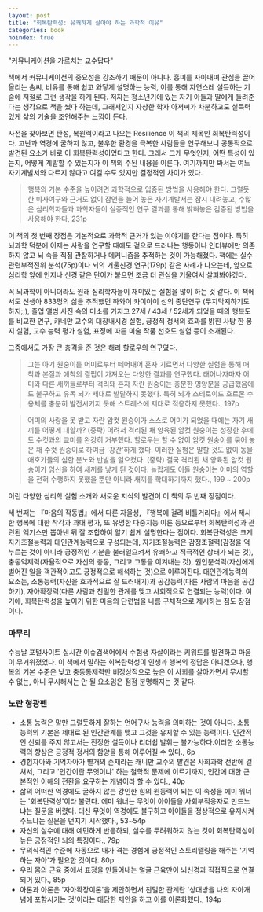 ```yaml
---
layout: post
title: "회복탄력성: 유쾌하게 살아야 하는 과학적 이유"
categories: book
noindex: true
---
```


"커뮤니케이션을 가르치는 교수답다"

책에서 커뮤니케이션의 중요성을 강조하기 때문이 아니다. 흥미를 자아내며 관심을 끌어올리는 솜씨, 비유를 통해 쉽고 와닿게 설명하는 능력, 이를 통해 자연스레 설득하는 기술에 저절로 그런 생각을 하게 된다. 저자는 청소년기에 있는 자기 아들과 딸에게 들려준다는 생각으로 책을 썼다 하는데, 그래서인지 자상한 학자 아저씨가 차분하고도 설득력있게 삶의 기술을 조언해주는 느낌이 든다.

사전을 찾아보면 탄성, 복원력이라고 나오는 Resilience 이 책의 제목인 회복탄력성이다. 고난과 역경에 굴하지 않고, 불우한 환경을 극복한 사람들을 연구해보니 공통적으로 발견된 요소가 바로 이 회복탄력성이었다고 한다. 그래서 그게 무엇인지, 어떤 특성이 있는지, 어떻게 계발할 수 있는지가 이 책의 주된 내용을 이룬다. 여기까지만 봐서는 여느 자기계발서와 다르지 않다고 여길 수도 있지만 결정적인 차이가 있다.<!--more-->

> 행복의 기본 수준을 높이려면 과학적으로 입증된 방법을 사용해야 한다. 그럴듯한 미사여구와 근거도 없이 잠언을 늘어 놓은 자기계발서는 잠시 내려놓고, 수많은 심리학자들과 과학자들이 실증적인 연구 결과를 통해 밝혀놓은 검증된 방법을 사용해야 한다, 231p

이 책의 첫 번째 장점은 기본적으로 과학적 근거가 있는 이야기를 한다는 점이다. 특히 뇌과학 덕분에 이제는 사람을 연구할 때에도 겉으로 드러나는 행동이나 인터뷰에만 의존하지 않고 뇌 속을 직접 관찰하거나 메커니즘을 추적하는 것이 가능해졌다. 책에는 실수관련부적전위 분석(75p)이나 뇌의 거울신경 연구(179p) 같은 사례가 나오는데, 앞으로 심리학 앞에 인지나 신경 같은 단어가 붙으면 조금 더 관심을 기울여서 살펴봐야겠다.

꼭 뇌과학이 아니더라도 원래 심리학자들이 재미있는 실험을 많이 하는 것 같다. 이 책에서도 신생아 833명의 삶을 추적했던 하와이 카이아이 섬의 종단연구 (무지막지하기도 하지;;), 졸업 앨범 사진 속의 미소를 가지고 27세 / 43세 / 52세가 되었을 때의 행복도를 비교한 연구, 카네만 교수의 대장내시경 실험, 긍정적 정서의 효과를 밝힌 사탕 한 봉지 실험, 교수 능력 평가 실험, 표정에 따른 미술 작품 선호도 실험 등이 소개된다.

그중에서도 가장 큰 충격을 준 것은 해리 할로우의 연구였다.

> 그는 아기 원숭이를 어미로부터 떼어내어 혼자 기르면서 다양한 실험을 통해 애착과 본질과 애착의 결핍이 가져오는 다양한 결과를 연구했다. 태어나자마자 어미와 다른 새끼들로부터 격리돼 혼자 자란 원숭이는 충분한 영양분을 공급했음에도 불구하고 유독 뇌가 제대로 발달하지 못했다. 특히 뇌가 스테로이드 호르몬 수용체를 충분히 발전시키지 못해 스트레스에 제대로 적응하지 못했다., 197p

> 어미의 사랑을 못 받고 자란 암컷 원숭이가 스스로 어미가 되었을 때에는 자기 새끼를 어떻게 대할까? (중략) 어려서 격리된 채 양육된 암컷 원숭이는 성장한 후에도 수컷과의 교미를 완강히 거부했다. 할로우는 할 수 없이 암컷 원숭이를 묶어 놓은 채 수컷 원숭이로 하여금 '강간'하게 했다. 이러한 실험은 말할 것도 없이 동물애호가들의 심한 분노와 반발을 일으켰다. (중략) 결국 격리된 채 양육된 암컷 원숭이가 임신을 하여 새끼를 낳게 된 것이다. 놀랍게도 이들 원숭이는 어미의 역할을 전혀 수행하지 못했을 뿐만 아니라 새끼를 학대하기까지 했다., 199 ~ 200p

이런 다양한 심리학 실험 소개와 새로운 지식의 발견이 이 책의 두 번째 장점이다.

세 번째는 『마음의 작동법』에서 다룬 자율성, 『행복에 걸려 비틀거리다』에서 제시한 행복에 대한 착각과 과대 평가, 또 유명한 다중지능 이론 등으로부터 회복탄력성과 관련된 엑기스만 뽑아낸 뒤 잘 조합하여 알기 쉽게 설명한다는 점이다. 회복탄력성은 크게 자기조절능력과 대인관계능력으로 구성되는데, 자기조절능력은 감정조절력(감정을 억누르는 것이 아니라 긍정적인 기분을 불러일으켜서 유쾌하고 적극적인 상태가 되는 것), 충동억제력(자율적으로 자신의 충동, 그리고 고통을 이겨내는 것), 원인분석력(자신에게 벌어진 일을 객관적이고도 긍정적으로 해석하는 것)으로 이루어진다. 대인관계능력의 요소는, 소통능력(자신을 효과적으로 잘 드러내기)과 공감능력(다른 사람의 마음을 공감하기), 자아확장력(다른 사람과 친밀한 관계를 맺고 사회적으로 연결되는 능력)이다. 여기에, 회복탄력성을 높이기 위한 마음의 단련법을 나름 구체적으로 제시하는 점도 장점이다.

### 마무리

수능날 포털사이트 실시간 이슈검색어에서 수험생 자살이라는 키워드를 발견하고 마음이 무거워졌었다. 이 책에서 말하는 회복탄력성이 인생과 행복의 정답은 아니겠으나, 행복의 기본 수준은 낮고 충동통제력만 비정상적으로 높은 이 사회를 살아가면서 무시할 수 없는, 아니 무시해서는 안 될 요소임은 점점 분명해지는 것 같다.

### 노란 형광펜

- 소통 능력은 말만 그럴듯하게 잘하는 언어구사 능력을 의미하는 것이 아니다. 소통능력의 기본은 제대로 된 인간관계를 맺고 그것을 유지할 수 있는 능력이다. 인간적인 신뢰를 주지 않고서는 진정한 설득이나 리더쉽 발휘는 불가능하다.이러한 소통능력의 향상은 긍정적 정서의 함양을 통해 이루어질 수 있다., 6p
- 경험자아와 기억자아가 별개의 존재라는 캐니만 교수의 발견은 사회과학 전반에 걸쳐서, 그리고 '인간이란 무엇이냐' 하는 철학적 문제에 이르기까지, 인간에 대한 근본적인 이해의 전환을 요구하는 개념이라 할 수 있다., 40p
- 삶의 어떠한 역경에도 굴하지 않는 강인한 힘의 원동력이 되는 이 속성을 에미 워너는 '회복탄력성'이라 불렀다. 에미 워너는 무엇이 아이들을 사회부적응자로 만드느냐는 질문을 버렸다. 대신 무엇이 역경에도 불구하고 아이들을 정상적으로 유지시켜주느냐는 질문을 던지기 시작했다., 53~54p
- 자신의 실수에 대해 예민하게 반응하되, 실수를 두려워하지 않는 것이 회복탄력성이 높은 긍정적인 뇌의 특징이다., 79p
- 무의식적인 수준에 자동으로 내가 겪는 경험에 긍정적인 스토리텔링을 해주는 '기억하는 자아'가 필요한 것이다. 80p
- 우리 몸의 근육 중에서 표정을 만들어내는 얼굴 근육만이 뇌신경과 직접적으로 연결되어 있다., 85p
- 아론과 아론은 '자아확장이론'을 제안하면서 친밀한 관계란 '상대방을 나의 자아개념에 포함시키는 것'이라는 대담한 제안을 하고 이를 이론화했다., 194p